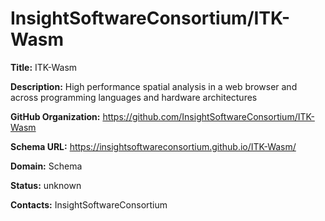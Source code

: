 # InsightSoftwareConsortium/ITK-Wasm

**Title:** ITK-Wasm

**Description:** High performance spatial analysis in a web browser and across programming languages and hardware architectures

**GitHub Organization:** https://github.com/InsightSoftwareConsortium/ITK-Wasm

**Schema URL:** https://insightsoftwareconsortium.github.io/ITK-Wasm/



**Domain:** Schema

**Status:** unknown



**Contacts:** InsightSoftwareConsortium